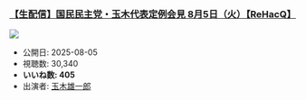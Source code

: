 ### [【生配信】国民民主党・玉木代表定例会見 8月5日（火）【ReHacQ】](https://www.youtube.com/watch?v=IxzdLJASVBk)
[![](https://img.youtube.com/vi/IxzdLJASVBk/sddefault.jpg)](https://www.youtube.com/watch?v=IxzdLJASVBk)
-   公開日: 2025-08-05
-   視聴数: 30,340
-   **いいね数: 405**
-   出演者: [玉木雄一郎](/rehacq_fan/people/玉木雄一郎 "wikilink")
